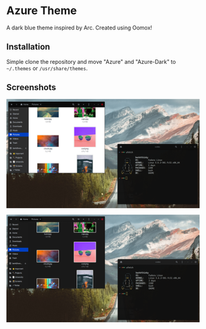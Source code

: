# Azure Theme
A dark blue theme inspired by Arc. Created using Oomox!

## Installation
Simple clone the repository and move "Azure" and "Azure-Dark" to `~/.themes` or `/usr/share/themes`.

## Screenshots
![Azure](https://raw.githubusercontent.com/berkcodes/azure-theme/master/azure.png)

![Azure-Dark](https://raw.githubusercontent.com/berkcodes/azure-theme/master/azure-dark.png)

